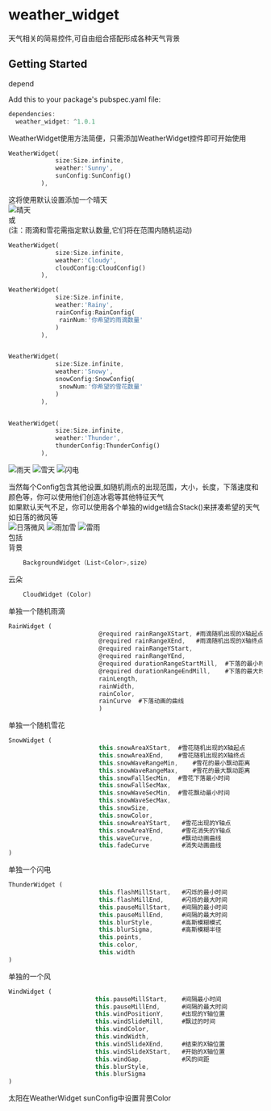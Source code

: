 # weather_widget

天气相关的简易控件,可自由组合搭配形成各种天气背景

## Getting Started
depend

Add this to your package's pubspec.yaml file:

```dart
dependencies:
  weather_widget: ^1.0.1
```

WeatherWidget使用方法简便，只需添加WeatherWidget控件即可开始使用

```dart
WeatherWidget(
             size:Size.infinite,
             weather:'Sunny',
             sunConfig:SunConfig()
         ),   
```
这将使用默认设置添加一个晴天  
![晴天](https://github.com/carendule/WeatherWidget/blob/master/image/1.gif)  
或  
(注：雨滴和雪花需指定默认数量,它们将在范围内随机运动)
```dart
WeatherWidget(
             size:Size.infinite,
             weather:'Cloudy',
             cloudConfig:CloudConfig()
         ),

WeatherWidget(
             size:Size.infinite,
             weather:'Rainy',
             rainConfig:RainConfig(
              rainNum:'你希望的雨滴数量' 
             )
         ),


WeatherWidget(
             size:Size.infinite,
             weather:'Snowy',
             snowConfig:SnowConfig(
              snowNum:'你希望的雪花数量' 
             )
         ),


WeatherWidget(
             size:Size.infinite,
             weather:'Thunder',
             thunderConfig:ThunderConfig()
         ),
```
![雨天](https://github.com/carendule/WeatherWidget/blob/master/image/2.gif)
![雪天](https://github.com/carendule/WeatherWidget/blob/master/image/3.gif)
![闪电](https://github.com/carendule/WeatherWidget/blob/master/image/4.gif)  

当然每个Config包含其他设置,如随机雨点的出现范围，大小，长度，下落速度和颜色等，你可以使用他们创造冰雹等其他特征天气  
如果默认天气不足，你可以使用各个单独的widget结合Stack()来拼凑希望的天气  
如日落的微风等  
![日落微风](https://github.com/carendule/WeatherWidget/blob/master/image/6.gif)
![雨加雪](https://github.com/carendule/WeatherWidget/blob/master/image/5.gif)
![雷雨](https://github.com/carendule/WeatherWidget/blob/master/image/7.gif)  
包括  
背景
```dart
    BackgroundWidget（List<Color>,size）
```  
云朵  
```dart
    CloudWidget (Color)
```
单独一个随机雨滴 
```dart
RainWidget (
                         @required rainRangeXStart, #雨滴随机出现的X轴起点
                         @required rainRangeXEnd,   #雨滴随机出现的X轴终点
                         @required rainRangeYStart,
                         @required rainRangeYEnd,
                         @required durationRangeStartMill,  #下落的最小时间
                         @required durationRangeEndMill,    #下落的最大时间
                         rainLength,
                         rainWidth,
                         rainColor,
                         rainCurve  #下落动画的曲线
                         )
```
单独一个随机雪花 
```dart
SnowWidget (
                         this.snowAreaXStart,  #雪花随机出现的X轴起点
                         this.snowAreaXEnd,    #雪花随机出现的X轴终点
                         this.snowWaveRangeMin,    #雪花的最小飘动距离
                         this.snowWaveRangeMax,    #雪花的最大飘动距离
                         this.snowFallSecMin,  #雪花下落最小时间
                         this.snowFallSecMax,  
                         this.snowWaveSecMin,  #雪花飘动最小时间
                         this.snowWaveSecMax,
                         this.snowSize,
                         this.snowColor,
                         this.snowAreaYStart,   #雪花出现的Y轴点
                         this.snowAreaYEnd,     #雪花消失的Y轴点
                         this.waveCurve,        #飘动动画曲线
                         this.fadeCurve         #消失动画曲线
)
```
单独一个闪电 
```dart
ThunderWidget (
                         this.flashMillStart,   #闪烁的最小时间
                         this.flashMillEnd,     #闪烁的最大时间
                         this.pauseMillStart,   #间隔的最小时间
                         this.pauseMillEnd,     #间隔的最大时间
                         this.blurStyle,        #高斯模糊模式
                         this.blurSigma,        #高斯模糊半径
                         this.points,
                         this.color,
                         this.width
)
```
单独的一个风 
```dart
WindWidget (
                        this.pauseMillStart,    #间隔最小时间
                        this.pauseMillEnd,      #间隔的最大时间
                        this.windPositionY,     #出现的Y轴位置
                        this.windSlideMill,     #飘过的时间
                        this.windColor,
                        this.windWidth,
                        this.windSlideXEnd,     #结束的X轴位置
                        this.windSlideXStart,   #开始的X轴位置
                        this.windGap,           #风的间距
                        this.blurStyle,
                        this.blurSigma
)
```

太阳在WeatherWidget sunConfig中设置背景Color
